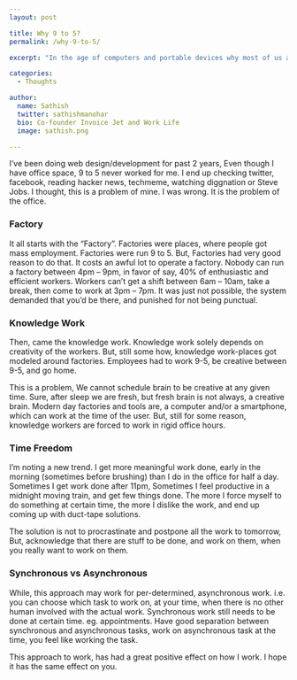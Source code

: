 ```yaml
---
layout: post

title: Why 9 to 5?
permalink: /why-9-to-5/

excerpt: "In the age of computers and portable devices why most of us are still commuting to our offices"

categories:
  - Thoughts

author: 
  name: Sathish
  twitter: sathishmanohar
  bio: Co-founder Invoice Jet and Work Life
  image: sathish.png

---
```

I&#8217;ve been doing web design/development for past 2 years, Even though I have office space, 9 to 5 never worked for me. I end up checking twitter, facebook, reading hacker news, techmeme, watching diggnation or Steve Jobs. I thought, this is a problem of mine. I was wrong. It is the problem of the office.

### Factory

It all starts with the &#8220;Factory&#8221;. Factories were places, where people got mass employment. Factories were run 9 to 5. But, Factories had very good reason to do that. It costs an awful lot to operate a factory. Nobody can run a factory between 4pm &#8211; 9pm, in favor of say, 40% of enthusiastic and efficient workers. Workers can&#8217;t get a shift between 6am &#8211; 10am, take a break, then come to work at 3pm &#8211; 7pm. It was just not possible, the system demanded that you&#8217;d be there, and punished for not being punctual.

### Knowledge Work

Then, came the knowledge work. Knowledge work solely depends on creativity of the workers. But, still some how, knowledge work-places got modeled around factories. Employees had to work 9-5, be creative between 9-5, and go home.

This is a problem, We cannot schedule brain to be creative at any given time. Sure, after sleep we are fresh, but fresh brain is not always, a creative brain. Modern day factories and tools are, a computer and/or a smartphone, which can work at the time of the user. But, still for some reason, knowledge workers are forced to work in rigid office hours.

### Time Freedom

I&#8217;m noting a new trend. I get more meaningful work done, early in the morning (sometimes before brushing) than I do in the office for half a day. Sometimes I get work done after 11pm, Sometimes I feel productive in a midnight moving train, and get few things done. The more I force myself to do something at certain time, the more I dislike the work, and end up coming up with duct-tape solutions.

The solution is not to procrastinate and postpone all the work to tomorrow, But, acknowledge that there are stuff to be done, and work on them, when you really want to work on them.

### Synchronous vs Asynchronous

While, this approach may work for per-determined, asynchronous work. i.e. you can choose which task to work on, at your time, when there is no other human involved with the actual work. Synchronous work still needs to be done at certain time. eg. appointments. Have good separation between synchronous and asynchronous tasks, work on asynchronous task at the time, you feel like working the task.

This approach to work, has had a great positive effect on how I work. I hope it has the same effect on you.
